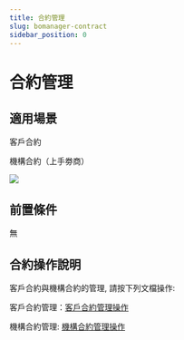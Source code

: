 ```yaml
---
title: 合約管理
slug: bomanager-contract
sidebar_position: 0
---
```



# 合約管理

## 適用場景

客戶合約

機構合約（上手劵商）

<img src="/assets/EqjCbYlQroZDlFxR2NIcPBSYnsb.png"/>

## 前置條件

無

## 合約操作說明

客戶合約與機構合約的管理, 請按下列文檔操作:

客戶合約管理：[客戶合約管理操作](/TNHdw5WjEi8pi1knbtqcEi6KnWe) 

機構合約管理:   [機構合約管理操作](/PgNgwUZLci87HPkPmSRcEfivnhf) 

